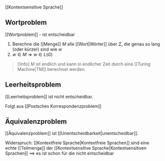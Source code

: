 [[Kontextsensitive Sprache]]
## Wortproblem
[[Wortproblem]] - ist entscheidbar

1. Berechne die [[Menge]] $M$ alle [[Wort|Wörter]] über $\Sigma$, die genau so lang (oder kürzer) sind wie $w$
2. $w \in M \Rightarrow w \in L(G)$

> [!info] $M$ ist endlich und kann in endlicher Zeit durch eine [[Turing Machine|TM]] berechnet werden.

## Leerheitsproblem
[[Leerheitsproblem]] ist nicht entscheidbar.

Folgt aus [[Postsches Korrespondenzproblem]] 

## Äquivalenzproblem
[[Äquivalenzproblem]] ist [[Unentscheidbarkeit|unentscheidbar]].

Widerspruch: [[Kontextfreie Sprache|Kontextfreie Sprachen]] sind eine echte [[Teilmenge]] der [[Kontextsensitive Sprache|Kontextsensitiven Sprachen]] ==> es ist schon für die nicht entscheidbar